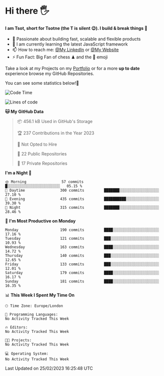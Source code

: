 # Hi there :raised_hand_with_fingers_splayed:
#### I am Tsot, short for Tsotne (the T is silent :wink:). I build & break things :space_invader:
- :telescope: Passionate about building fast, scalable and flexible products
- :seedling: I am currently learning the latest JavaScript framework 
- :mailbox: How to reach me: [@My LinkedIn](https://www.linkedin.com/in/tsotne-gvadzabia/) or [@My Website](https://tsotne.co.uk/contact)
- :zap: Fun Fact: Big Fan of chess ♟ and the 👾 emoji

Take a look at my Projects on my [Portfolio](https://tsotne.co.uk/) or for a more **up to date** experience browse my GitHub Repositories.

You can see some statistics below!:space_invader:
<!--START_SECTION:waka-->
![Code Time](http://img.shields.io/badge/Code%20Time-761%20hrs%202%20mins-blue)

![Lines of code](https://img.shields.io/badge/From%20Hello%20World%20I%27ve%20Written-2.2%20million%20lines%20of%20code-blue)

**🐱 My GitHub Data** 

> 📦 456.1 kB Used in GitHub's Storage 
 > 
> 🏆 237 Contributions in the Year 2023
 > 
> 🚫 Not Opted to Hire
 > 
> 📜 22 Public Repositories 
 > 
> 🔑 17 Private Repositories 
 > 
**I'm a Night 🦉** 

```text
🌞 Morning                57 commits          █░░░░░░░░░░░░░░░░░░░░░░░░   05.15 % 
🌆 Daytime                300 commits         ███████░░░░░░░░░░░░░░░░░░   27.10 % 
🌃 Evening                435 commits         ██████████░░░░░░░░░░░░░░░   39.30 % 
🌙 Night                  315 commits         ███████░░░░░░░░░░░░░░░░░░   28.46 % 
```
📅 **I'm Most Productive on Monday** 

```text
Monday                   190 commits         ████░░░░░░░░░░░░░░░░░░░░░   17.16 % 
Tuesday                  121 commits         ███░░░░░░░░░░░░░░░░░░░░░░   10.93 % 
Wednesday                163 commits         ████░░░░░░░░░░░░░░░░░░░░░   14.72 % 
Thursday                 140 commits         ███░░░░░░░░░░░░░░░░░░░░░░   12.65 % 
Friday                   133 commits         ███░░░░░░░░░░░░░░░░░░░░░░   12.01 % 
Saturday                 179 commits         ████░░░░░░░░░░░░░░░░░░░░░   16.17 % 
Sunday                   181 commits         ████░░░░░░░░░░░░░░░░░░░░░   16.35 % 
```


📊 **This Week I Spent My Time On** 

```text
🕑︎ Time Zone: Europe/London

💬 Programming Languages: 
No Activity Tracked This Week

🔥 Editors: 
No Activity Tracked This Week

🐱‍💻 Projects: 
No Activity Tracked This Week

💻 Operating System: 
No Activity Tracked This Week
```


 Last Updated on 25/02/2023 16:25:48 UTC
<!--END_SECTION:waka-->
